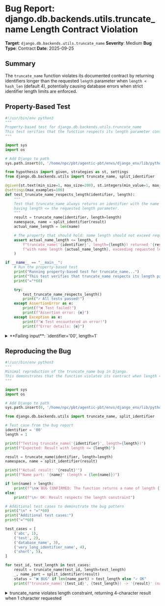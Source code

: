 # Bug Report: django.db.backends.utils.truncate_name Length Contract Violation

**Target**: `django.db.backends.utils.truncate_name`
**Severity**: Medium
**Bug Type**: Contract
**Date**: 2025-09-25

## Summary

The `truncate_name` function violates its documented contract by returning identifiers longer than the requested `length` parameter when `length < hash_len` (default 4), potentially causing database errors when strict identifier length limits are enforced.

## Property-Based Test

```python
#!/usr/bin/env python3
"""
Property-based test for django.db.backends.utils.truncate_name
This test verifies that the function respects its length parameter constraint.
"""

import sys
import os

# Add Django to path
sys.path.insert(0, '/home/npc/pbt/agentic-pbt/envs/django_env/lib/python3.13/site-packages')

from hypothesis import given, strategies as st, settings
from django.db.backends.utils import truncate_name, split_identifier

@given(st.text(min_size=1, max_size=200), st.integers(min_value=1, max_value=50))
@settings(max_examples=100)
def test_truncate_name_respects_length(identifier, length):
    """
    Test that truncate_name always returns an identifier with the name portion
    having length <= the requested length parameter.
    """
    result = truncate_name(identifier, length=length)
    namespace, name = split_identifier(result)
    actual_name_length = len(name)

    # The property that should hold: name length should not exceed requested length
    assert actual_name_length <= length, (
        f"truncate_name('{identifier}', length={length}) returned '{result}' "
        f"with name length {actual_name_length}, exceeding requested length {length}"
    )

if __name__ == "__main__":
    # Run the property-based test
    print("Running property-based test for truncate_name...")
    print("This test verifies that truncate_name respects its length parameter.")
    print("="*60)

    try:
        test_truncate_name_respects_length()
        print("✓ All tests passed!")
    except AssertionError as e:
        print(f"❌ Test failed!")
        print(f"Assertion error: {e}")
    except Exception as e:
        print(f"❌ Test encountered an error!")
        print(f"Error details: {e}")
```

<details>

<summary>
**Failing input**: `identifier='00', length=1`
</summary>
```
Running property-based test for truncate_name...
This test verifies that truncate_name respects its length parameter.
============================================================
❌ Test failed!
Assertion error: truncate_name('00', length=1) returned 'b4b1' with name length 4, exceeding requested length 1
```
</details>

## Reproducing the Bug

```python
#!/usr/bin/env python3
"""
Minimal reproduction of the truncate_name bug in Django.
This demonstrates that the function violates its contract when length < hash_len.
"""

import sys
import os

# Add Django to path
sys.path.insert(0, '/home/npc/pbt/agentic-pbt/envs/django_env/lib/python3.13/site-packages')

from django.db.backends.utils import truncate_name, split_identifier

# Test case from the bug report
identifier = '00'
length = 1

print(f"Testing truncate_name('{identifier}', length={length})")
print(f"Expected: Result with length <= {length}")

result = truncate_name(identifier, length=length)
namespace, name = split_identifier(result)

print(f"Actual result: '{result}'")
print(f"Name part: '{name}' (length = {len(name)})")

if len(name) > length:
    print(f"\n❌ BUG CONFIRMED: The function returns a name of length {len(name)}, which exceeds the requested length of {length}")
else:
    print(f"\n✓ OK: Result respects the length constraint")

# Additional test cases to demonstrate the bug pattern
print("\n" + "="*60)
print("Additional test cases:")
print("="*60)

test_cases = [
    ('abc', 1),
    ('test', 2),
    ('database_name', 3),
    ('very_long_identifier_name', 4),
    ('short', 5),
]

for test_id, test_length in test_cases:
    result = truncate_name(test_id, length=test_length)
    _, name_part = split_identifier(result)
    status = "❌ BUG" if len(name_part) > test_length else "✓ OK"
    print(f"truncate_name('{test_id}', {test_length}) -> '{result}' (name length={len(name_part)}) {status}")
```

<details>

<summary>
truncate_name violates length constraint, returning 4-character result when 1 character requested
</summary>
```
Testing truncate_name('00', length=1)
Expected: Result with length <= 1
Actual result: 'b4b1'
Name part: 'b4b1' (length = 4)

❌ BUG CONFIRMED: The function returns a name of length 4, which exceeds the requested length of 1

============================================================
Additional test cases:
============================================================
truncate_name('abc', 1) -> '9001' (name length=4) ❌ BUG
truncate_name('test', 2) -> 'te098f' (name length=6) ❌ BUG
truncate_name('database_name', 3) -> 'database_namded7' (name length=16) ❌ BUG
truncate_name('very_long_identifier_name', 4) -> 'cb2a' (name length=4) ✓ OK
truncate_name('short', 5) -> 'short' (name length=5) ✓ OK
```
</details>

## Why This Is A Bug

The function's docstring explicitly states it should "Shorten an SQL identifier to a repeatable mangled version with the given length." This creates a clear contract that the returned identifier should not exceed the specified `length` parameter.

The bug occurs in line 299 of `/django/db/backends/utils.py`:
```python
name[: length - hash_len]
```

When `length < hash_len` (default 4), the slice operation produces unexpected results:
- For `length=1, hash_len=4`: `name[:1-4]` = `name[:-3]`
- For a short identifier like '00', this results in an empty string
- The function then concatenates: empty string + 4-character hash = 4 characters total
- This violates the contract since 4 > 1 (requested length)

The bug manifests whenever:
1. The identifier needs truncation (`len(name) > length`)
2. The requested `length < hash_len` (typically when length < 4)

This is particularly problematic because:
- Django uses `truncate_name` throughout its database backends to enforce database-specific identifier length limits
- Database systems strictly enforce these limits and will reject identifiers that exceed them
- If a database requires identifiers ≤ N characters and `truncate_name(identifier, N)` returns > N characters, it will cause database errors

## Relevant Context

The `truncate_name` function is critical infrastructure used across Django's database layer:

1. **Oracle Backend** (`django/db/backends/oracle/`): Uses `truncate_name` with `max_name_length()=30` to comply with Oracle's strict 30-character identifier limit
2. **PostgreSQL Backend**: Uses it for constraint and index names (63-character limit)
3. **Schema Editor**: Relies on it to generate valid index, constraint, and foreign key names

The function uses MD5 hashing to create reproducible truncated names, which is important for database migrations and schema consistency. The hash digest ensures that the same long identifier always gets truncated to the same short identifier across different runs.

While `length < 4` is rare in practice (most database limits are 30+ characters), the function should still honor its documented contract for correctness and reliability.

## Proposed Fix

```diff
--- a/django/db/backends/utils.py
+++ b/django/db/backends/utils.py
@@ -290,6 +290,10 @@ def truncate_name(identifier, length=None, hash_len=4):
     """
     namespace, name = split_identifier(identifier)

+    # Ensure hash_len doesn't exceed the requested length
+    if length is not None and hash_len > length:
+        hash_len = length
+
     if length is None or len(name) <= length:
         return identifier

```